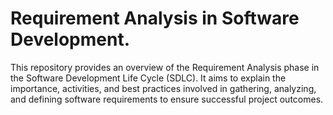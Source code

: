 # Requirement Analysis in Software Development.
This repository provides an overview of the Requirement Analysis phase in the Software Development Life Cycle (SDLC). It aims to explain the importance, activities, and best practices involved in gathering, analyzing, and defining software requirements to ensure successful project outcomes.
